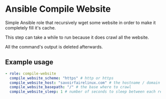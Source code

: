 Ansible Compile Website
=======================

Simple Ansible role that recursively wget some website in order to make it completely fill it's cache.

This step can take a while to run because it does crawl all the website.

All the command's output is deleted afterwards.


Example usage
-------------

```yaml
- role: compile-website
  compile_website_scheme: "https" # http or https
  compile_website_host: "savoirfairelinux.com" # the hostname / domain name
  compile_website_basepath: "/" # the base where to crawl
  compile_website_sleep: 1 # number of seconds to sleep between each requests
```

